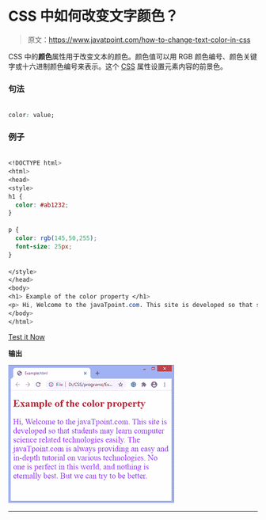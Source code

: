 # CSS 中如何改变文字颜色？

> 原文：<https://www.javatpoint.com/how-to-change-text-color-in-css>

CSS 中的**颜色**属性用于改变文本的颜色。颜色值可以用 RGB 颜色编号、颜色关键字或十六进制颜色编号来表示。这个 [CSS](https://www.javatpoint.com/css-tutorial) 属性设置元素内容的前景色。

### 句法

```css

color: value;

```

### 例子

```css

<!DOCTYPE html>  
<html>  
<head>  
<style>  
h1 {
  color: #ab1232;
}

p {
  color: rgb(145,50,255);
  font-size: 25px;
}

</style>  
</head>  
<body>
<h1> Example of the color property </h1>
<p> Hi, Welcome to the javaTpoint.com. This site is developed so that students may learn computer science related technologies easily. The javaTpoint.com is always providing an easy and in-depth tutorial on various technologies. No one is perfect in this world, and nothing is eternally best. But we can try to be better. </p>
</body>  
</html>  

```

[Test it Now](https://www.javatpoint.com/oprweb/test.jsp?filename=how-to-change-text-color-in-css-1)

**输出**

![How to change text color in CSS](img/23994bf4fdf319d743d70ed10c077ca8.png)

* * *